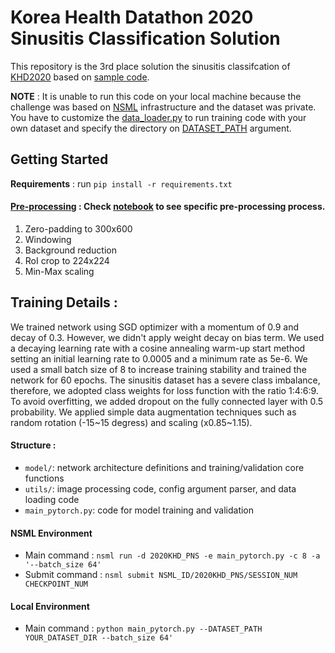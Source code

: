 # Korea Health Datathon 2020 Sinusitis Classification Solution

This repository is the 3rd place solution the sinusitis classifcation of [KHD2020](https://github.com/Korea-Health-Datathon/KHD2020) based on [sample code](https://github.com/KYBiMIL/KHD_2020).

**NOTE** : It is unable to run this code on your local machine because the challenge was based on [NSML](https://ai.nsml.navercorp.com/intro) infrastructure and the dataset was private. You have to customize the [data_loader.py](https://github.com/Yonsei-TAIL/KHD2020/blob/master/utils/data_loader.py) to run training code with your own dataset and specify the directory on [DATASET_PATH](https://github.com/Yonsei-TAIL/KHD2020/blob/master/utils/config.py#L8) argument.

## Getting Started
**Requirements** : run ```pip install -r requirements.txt```

#### [Pre-processing](https://github.com/Yonsei-TAIL/KHD2020/blob/master/utils/transform.py#L62-L84) : Check [notebook](https://github.com/Yonsei-TAIL/KHD2020/blob/master/preprocessing_example.ipynb) to see specific pre-processing process.
1. Zero-padding to 300x600
2. Windowing
3. Background reduction
4. RoI crop to 224x224
5. Min-Max scaling

## Training Details :
We trained network using SGD optimizer with a momentum of 0.9 and decay of 0.3. However, we didn't apply weight decay on bias term. We used a decaying learning rate with a cosine annealing warm-up start method setting an initial learning rate to 0.0005 and a minimum rate as 5e-6. We used a small batch size of 8 to increase training stability and trained the network for 60 epochs. The sinusitis dataset has a severe class imbalance, therefore, we adopted class weights for loss function with the ratio 1:4:6:9. To avoid overfitting, we added dropout on the fully connected layer with 0.5 probability. We applied simple data augmentation techniques such as random rotation (-15\~15 degress) and scaling (x0.85\~1.15).  

#### Structure :
- ```model/```: network architecture definitions and training/validation core functions
- ```utils/```: image processing code, config argument parser, and data loading code
- ```main_pytorch.py```: code for model training and validation

#### NSML Environment
- Main command : ```nsml run -d 2020KHD_PNS -e main_pytorch.py -c 8 -a '--batch_size 64'```
- Submit command : ```nsml submit NSML_ID/2020KHD_PNS/SESSION_NUM CHECKPOINT_NUM```

#### Local Environment
- Main command : ```python main_pytorch.py --DATASET_PATH YOUR_DATASET_DIR --batch_size 64'```
